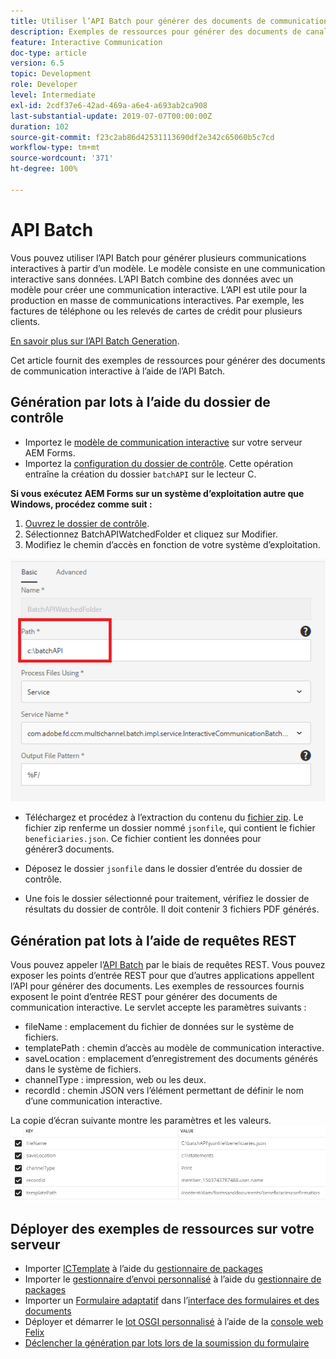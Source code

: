 ```yaml
---
title: Utiliser l’API Batch pour générer des documents de communication interactive
description: Exemples de ressources pour générer des documents de canal d’impression à l’aide de l’API Batch
feature: Interactive Communication
doc-type: article
version: 6.5
topic: Development
role: Developer
level: Intermediate
exl-id: 2cdf37e6-42ad-469a-a6e4-a693ab2ca908
last-substantial-update: 2019-07-07T00:00:00Z
duration: 102
source-git-commit: f23c2ab86d42531113690df2e342c65060b5c7cd
workflow-type: tm+mt
source-wordcount: '371'
ht-degree: 100%

---
```


# API Batch

Vous pouvez utiliser l’API Batch pour générer plusieurs communications interactives à partir d’un modèle. Le modèle consiste en une communication interactive sans données. L’API Batch combine des données avec un modèle pour créer une communication interactive. L’API est utile pour la production en masse de communications interactives. Par exemple, les factures de téléphone ou les relevés de cartes de crédit pour plusieurs clients.

[En savoir plus sur l’API Batch Generation](https://experienceleague.adobe.com/docs/experience-manager-65/forms/interactive-communications/generate-multiple-interactive-communication-using-batch-api.html?lang=fr).

Cet article fournit des exemples de ressources pour générer des documents de communication interactive à l’aide de l’API Batch.

## Génération par lots à l’aide du dossier de contrôle

* Importez le [modèle de communication interactive](assets/Beneficiaries-confirmation.zip) sur votre serveur AEM Forms.
* Importez la [configuration du dossier de contrôle](assets/batch-generation-api.zip). Cette opération entraîne la création du dossier `batchAPI` sur le lecteur C.

**Si vous exécutez AEM Forms sur un système d’exploitation autre que Windows, procédez comme suit :**

1. [Ouvrez le dossier de contrôle](http://localhost:4502/libs/fd/core/WatchfolderUI/content/UI.html).
2. Sélectionnez BatchAPIWatchedFolder et cliquez sur Modifier.
3. Modifiez le chemin d’accès en fonction de votre système d’exploitation.

![Chemin.](assets/watched-folder-batch-api-basic.PNG)

* Téléchargez et procédez à l’extraction du contenu du [fichier zip](assets/jsonfile.zip). Le fichier zip renferme un dossier nommé `jsonfile`, qui contient le fichier `beneficiaries.json`. Ce fichier contient les données pour générer3 documents.

* Déposez le dossier `jsonfile` dans le dossier d’entrée du dossier de contrôle.
* Une fois le dossier sélectionné pour traitement, vérifiez le dossier de résultats du dossier de contrôle. Il doit contenir 3 fichiers PDF générés.

## Génération pat lots à l’aide de requêtes REST

Vous pouvez appeler l’[API Batch](https://helpx.adobe.com/fr/experience-manager/6-5/forms/javadocs/index.html) par le biais de requêtes REST. Vous pouvez exposer les points d’entrée REST pour que d’autres applications appellent l’API pour générer des documents.
Les exemples de ressources fournis exposent le point d’entrée REST pour générer des documents de communication interactive. Le servlet accepte les paramètres suivants :

* fileName : emplacement du fichier de données sur le système de fichiers.
* templatePath : chemin d’accès au modèle de communication interactive.
* saveLocation : emplacement d’enregistrement des documents générés dans le système de fichiers.
* channelType : impression, web ou les deux.
* recordId : chemin JSON vers l’élément permettant de définir le nom d’une communication interactive.

La copie d’écran suivante montre les paramètres et les valeurs.
![Exemple de requête.](assets/generate-ic-batch-servlet.PNG)

## Déployer des exemples de ressources sur votre serveur

* Importer [ICTemplate](assets/ICTemplate.zip) à l’aide du [gestionnaire de packages](http://localhost:4502/crx/packmgr/index.jsp)
* Importer le [gestionnaire d’envoi personnalisé](assets/BatchAPICustomSubmit.zip) à l’aide du [gestionnaire de packages](http://localhost:4502/crx/packmgr/index.jsp)
* Importer un [Formulaire adaptatif](assets/BatchGenerationAPIAF.zip) dans l’[interface des formulaires et des documents](http://localhost:4502/aem/forms.html/content/dam/formsanddocuments)
* Déployer et démarrer le [lot OSGI personnalisé](assets/batchgenerationapi.batchgenerationapi.core-1.0-SNAPSHOT.jar) à l’aide de la [console web Felix](http://localhost:4502/system/console/bundles)
* [Déclencher la génération par lots lors de la soumission du formulaire](http://localhost:4502/content/dam/formsanddocuments/batchgenerationapi/jcr:content?wcmmode=disabled)
